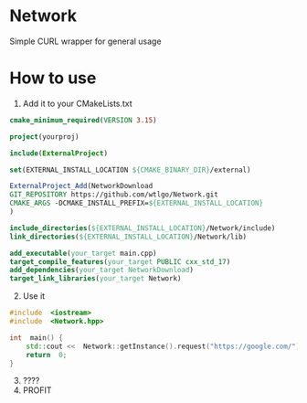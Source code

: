 
# Network
Simple CURL wrapper for general usage

# How to use

 1. Add it to your CMakeLists.txt
 ```Cmake
 cmake_minimum_required(VERSION 3.15)

project(yourproj)

include(ExternalProject)

set(EXTERNAL_INSTALL_LOCATION ${CMAKE_BINARY_DIR}/external)

ExternalProject_Add(NetworkDownload
GIT_REPOSITORY https://github.com/wtlgo/Network.git
CMAKE_ARGS -DCMAKE_INSTALL_PREFIX=${EXTERNAL_INSTALL_LOCATION}
)

include_directories(${EXTERNAL_INSTALL_LOCATION}/Network/include)
link_directories(${EXTERNAL_INSTALL_LOCATION}/Network/lib)

add_executable(your_target main.cpp)
target_compile_features(your_target PUBLIC cxx_std_17)
add_dependencies(your_target NetworkDownload)
target_link_libraries(your_target Network)
```
 2. Use it
```C++
#include  <iostream>
#include  <Network.hpp>  

int  main() {
	std::cout <<  Network::getInstance().request("https://google.com/") <<  std::endl;
	return  0;
}
```
 3. ????
 2. PROFIT
